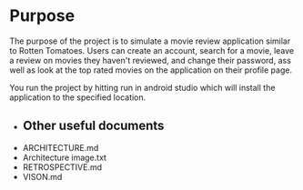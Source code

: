 # Purpose
The purpose of the project is to simulate a movie review application similar to Rotten Tomatoes. Users can create an account, search for a movie, leave a review on movies they haven't reviewed, and change their password, ass well as look at the top rated movies on the application on their profile page.

You run the project by hitting run in android studio which will install the application to the specified location. 

* ## Other useful documents 
* ARCHITECTURE.md
* Architecture image.txt
* RETROSPECTIVE.md
* VISON.md